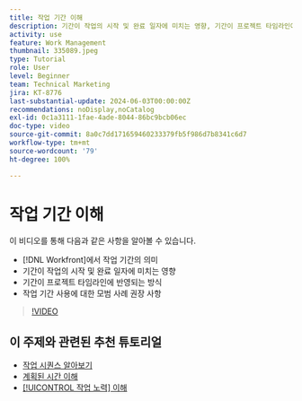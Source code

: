```yaml
---
title: 작업 기간 이해
description: 기간이 작업의 시작 및 완료 일자에 미치는 영향, 기간이 프로젝트 타임라인에 미치는 영향, 작업 기간 사용에 대한 몇 가지 모범 사례에 대해 알아봅니다.
activity: use
feature: Work Management
thumbnail: 335089.jpeg
type: Tutorial
role: User
level: Beginner
team: Technical Marketing
jira: KT-8776
last-substantial-update: 2024-06-03T00:00:00Z
recommendations: noDisplay,noCatalog
exl-id: 0c1a3111-1fae-4ade-8044-86bc9bcb06ec
doc-type: video
source-git-commit: 8a0c7dd171659460233379fb5f986d7b8341c6d7
workflow-type: tm+mt
source-wordcount: '79'
ht-degree: 100%

---
```


# 작업 기간 이해

이 비디오를 통해 다음과 같은 사항을 알아볼 수 있습니다.

* [!DNL Workfront]에서 작업 기간의 의미
* 기간이 작업의 시작 및 완료 일자에 미치는 영향
* 기간이 프로젝트 타임라인에 반영되는 방식
* 작업 기간 사용에 대한 모범 사례 권장 사항

>[!VIDEO](https://video.tv.adobe.com/v/335089/?quality=12&learn=on)

## 이 주제와 관련된 추천 튜토리얼

* [작업 시퀀스 알아보기](/help/manage-work/tasks/learn-to-sequence-tasks.md)
* [계획된 시간 이해](/help/manage-work/tasks/understand-planned-hours.md)
* [[!UICONTROL 작업 노력] 이해](/help/manage-work/tasks/understand-work-effort.md)

